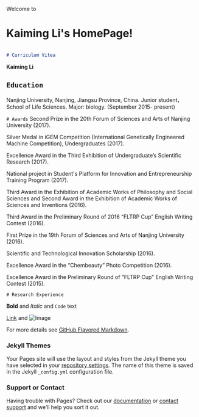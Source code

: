 Welcome to
# **Kaiming Li's**  HomePage!

```markdown

# Curriculum Vitea

```

**Kaiming Li**


## `Education`
Nanjing University, Nanjing, Jiangsu Province, China.
Junior student，School of Life Sciences. 
Major: biology. (September 2015- present)

`# Awards`
Second Prize in the 20th Forum of Sciences and Arts of Nanjing University (2017).

Silver Medal in iGEM Competition (International Genetically Engineered Machine Competition), Undergraduates (2017).

Excellence Award in the Third Exhibition of Undergraduate’s Scientific Research (2017).

National project in Student's Platform for Innovation and Entrepreneurship Training Program (2017).

Third Award in the Exhibition of Academic Works of Philosophy and Social Sciences and Second Award in the Exhibition of Academic Works of Sciences and Inventions (2016). 

Third Award in the Preliminary Round of 2016 “FLTRP Cup” English Writing Contest (2016). 

First Prize in the 19th Forum of Sciences and Arts of Nanjing University (2016).

Scientific and Technological Innovation Scholarship (2016).

Excellence Award in the “Chembeauty” Photo Competition (2016).

Excellence Award in the Preliminary Round of “FLTRP Cup” English Writing Contest (2015).


`# Research Experience`


**Bold** and _Italic_ and `Code` text

[Link](url) and ![Image](src)

For more details see [GitHub Flavored Markdown](https://guides.github.com/features/mastering-markdown/).

### Jekyll Themes

Your Pages site will use the layout and styles from the Jekyll theme you have selected in your [repository settings](https://github.com/Kaiming-Li/Kaiming-Li.github.io/settings). The name of this theme is saved in the Jekyll `_config.yml` configuration file.

### Support or Contact

Having trouble with Pages? Check out our [documentation](https://help.github.com/categories/github-pages-basics/) or [contact support](https://github.com/contact) and we’ll help you sort it out.
